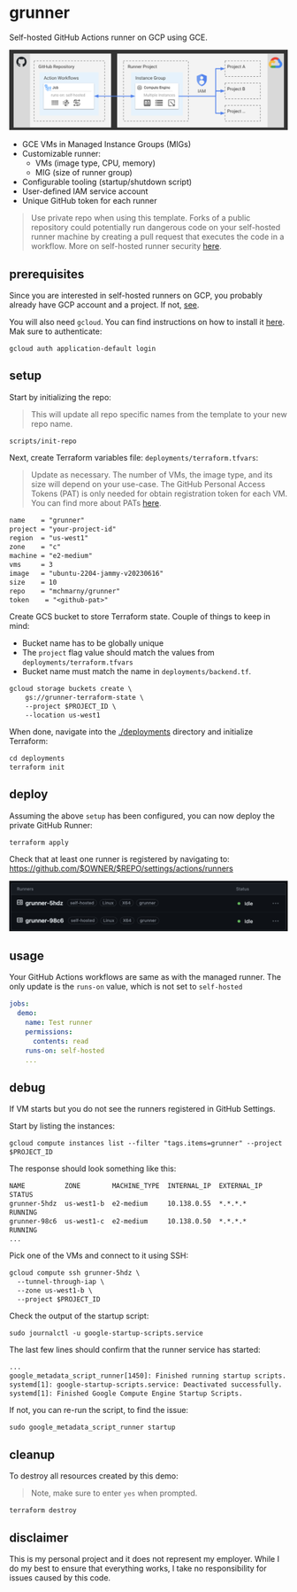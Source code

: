 # grunner

Self-hosted GitHub Actions runner on GCP using GCE.

![](assets/overview.png)

* GCE VMs in Managed Instance Groups (MIGs)
* Customizable runner:
  * VMs (image type, CPU, memory)
  * MIG (size of runner group)
* Configurable tooling (startup/shutdown script)
* User-defined IAM service account
* Unique GitHub token for each runner

> Use private repo when using this template. Forks of a public repository could potentially run dangerous code on your self-hosted runner machine by creating a pull request that executes the code in a workflow. More on self-hosted runner security [here](https://docs.github.com/en/actions/hosting-your-own-runners/managing-self-hosted-runners/about-self-hosted-runners#self-hosted-runner-security).

## prerequisites

Since you are interested in self-hosted runners on GCP, you probably already have GCP account and a project. If not, [see](https://cloud.google.com/resource-manager/docs/creating-managing-projects). 

You will also need `gcloud`. You can find instructions on how to install it [here](https://cloud.google.com/sdk/docs/install). Mak sure to authenticate:
  
```shell
gcloud auth application-default login
```

## setup 

Start by initializing the repo: 

> This will update all repo specific names from the template to your new repo name. 

```shell
scripts/init-repo
```

Next, create Terraform variables file: `deployments/terraform.tfvars`:

> Update as necessary. The number of VMs, the image type, and its size will depend on your use-case. The GitHub Personal Access Tokens (PAT) is only needed for obtain registration token for each VM. You can find more about PATs [here](https://docs.github.com/en/authentication/keeping-your-account-and-data-secure/managing-your-personal-access-tokens).

```shell
name    = "grunner"
project = "your-project-id"
region  = "us-west1"
zone    = "c"
machine = "e2-medium"
vms     = 3
image   = "ubuntu-2204-jammy-v20230616"
size    = 10
repo    = "mchmarny/grunner"
token    = "<github-pat>"
```

Create GCS bucket to store Terraform state. Couple of things to keep in mind: 

* Bucket name has to be globally unique
* The `project` flag value should match the values from `deployments/terraform.tfvars` 
* Bucket name must match the name in `deployments/backend.tf`. 

```shell
gcloud storage buckets create \
    gs://grunner-terraform-state \
    --project $PROJECT_ID \
    --location us-west1
```

When done, navigate into the [./deployments](./deployments) directory and initialize Terraform:

```shell
cd deployments
terraform init
```

## deploy

Assuming the above `setup` has been configured, you can now deploy the private GitHub Runner:

```shell
terraform apply
```

Check that at least one runner is registered by navigating to: https://github.com/$OWNER/$REPO/settings/actions/runners 

![](assets/runners.png)

## usage

Your GitHub Actions workflows are same as with the managed runner. The only update is the `runs-on` value, which is not set to `self-hosted`

```yaml
jobs:
  demo:
    name: Test runner
    permissions:
      contents: read
    runs-on: self-hosted
    ...
```

## debug

If VM starts but you do not see the runners registered in GitHub Settings.

Start by listing the instances: 

```shell
gcloud compute instances list --filter "tags.items=grunner" --project $PROJECT_ID
```

The response should look something like this: 

```shell
NAME          ZONE        MACHINE_TYPE  INTERNAL_IP  EXTERNAL_IP  STATUS
grunner-5hdz  us-west1-b  e2-medium     10.138.0.55  *.*.*.*      RUNNING
grunner-98c6  us-west1-c  e2-medium     10.138.0.50  *.*.*.*      RUNNING
...
```

Pick one of the VMs and connect to it using SSH: 

```shell
gcloud compute ssh grunner-5hdz \
  --tunnel-through-iap \
  --zone us-west1-b \
  --project $PROJECT_ID
```

Check the output of the startup script:

```shell
sudo journalctl -u google-startup-scripts.service
```

The last few lines should confirm that the runner service has started: 

```shell
...
google_metadata_script_runner[1450]: Finished running startup scripts.
systemd[1]: google-startup-scripts.service: Deactivated successfully.
systemd[1]: Finished Google Compute Engine Startup Scripts.
```

If not, you can re-run the script, to find the issue: 

```shell
sudo google_metadata_script_runner startup
```

## cleanup

To destroy all resources created by this demo:

> Note, make sure to enter `yes` when prompted.

```shell
terraform destroy
```

## disclaimer

This is my personal project and it does not represent my employer. While I do my best to ensure that everything works, I take no responsibility for issues caused by this code.
